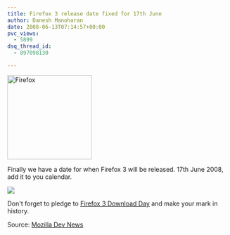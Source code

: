 ```yaml
---
title: Firefox 3 release date fixed for 17th June
author: Danesh Manoharan
date: 2008-06-13T07:14:57+00:00
pvc_views:
  - 5899
dsq_thread_id:
  - 897098130

---
```

[<img loading="lazy" class="alignnone size-full wp-image-577" title="Firefox" src="/wp-content/uploads/2008/05/firefoxlogopi91.png" alt="Firefox" width="192" height="192" srcset="/wp-content/uploads/2008/05/firefoxlogopi91.png 192w, /wp-content/uploads/2008/05/firefoxlogopi91-150x150.png 150w" sizes="(max-width: 192px) 100vw, 192px" />][1]

Finally we have a date for when Firefox 3 will be released. 17th June 2008, add it to you calendar.

![][2] 

Don't forget to pledge to [Firefox 3 Download Day][3] and make your mark in history.

Source: [Mozilla Dev News][4]

 [1]: /wp-content/uploads/2008/05/firefoxlogopi91.png
 [2]: http://www.spreadfirefox.com/sites/all/themes/spreadfirefox_RCS/images/download-day/buttons/en-US/sns_badge1.png
 [3]: http://www.spreadfirefox.com/en-US/worldrecord
 [4]: http://developer.mozilla.org/devnews/